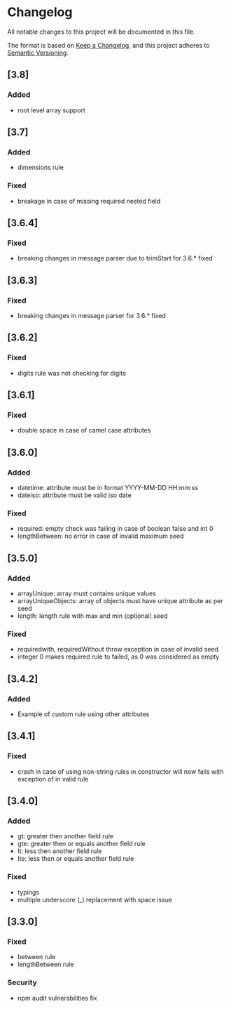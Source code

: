 # Changelog

All notable changes to this project will be documented in this file.

The format is based on [Keep a Changelog](https://keepachangelog.com/en/1.0.0/),
and this project adheres to [Semantic Versioning](https://semver.org/spec/v2.0.0.html).

## [3.8]

### Added

- root level array support

## [3.7]

### Added

- dimensions rule

### Fixed

- breakage in case of missing required nested field

## [3.6.4]

### Fixed

- breaking changes in message parser due to trimStart for 3.6.* fixed

## [3.6.3]

### Fixed

- breaking changes in message parser for 3.6.* fixed

## [3.6.2]

### Fixed

- digits rule was not checking for digits

## [3.6.1]

### Fixed

- double space in case of camel case attributes

## [3.6.0]

### Added

- datetime: attribute must be in format YYYY-MM-DD HH:mm:ss
- dateiso: attribute must be valid iso date

### Fixed

- required: empty check was failing in case of boolean false and int 0
- lengthBetween: no error in case of invalid maximum seed

## [3.5.0]

### Added

- arrayUnique: array must contains unique values
- arrayUniqueObjects: array of objects must have unique attribute as per seed
- length: length rule with max and min (optional) seed

### Fixed

- requiredwith, requiredWithout throw exception in case of invalid seed
- integer 0 makes required rule to failed, as 0 was considered as empty

## [3.4.2]

### Added

- Example of custom rule using other attributes

## [3.4.1]

### Fixed

- crash in case of using non-string rules in constructor will now fails with exception of in valid rule

## [3.4.0]

### Added

- gt: greater then another field rule
- gte: greater then or equals another field rule
- lt: less then another field rule
- lte: less then or equals another field rule

### Fixed

- typings
- multiple underscore (_) replacement with space issue

## [3.3.0]

### Fixed

- between rule
- lengthBetween rule

### Security

- npm audit vulnerabilities fix
